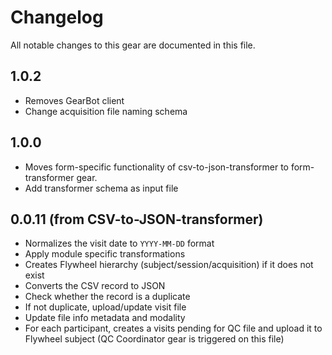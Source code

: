 # Changelog

All notable changes to this gear are documented in this file.

## 1.0.2
- Removes GearBot client
- Change acquisition file naming schema

## 1.0.0

- Moves form-specific functionality of csv-to-json-transformer to form-transformer gear.
- Add transformer schema as input file

## 0.0.11 (from CSV-to-JSON-transformer)
- Normalizes the visit date to `YYYY-MM-DD` format
- Apply module specific transformations
- Creates Flywheel hierarchy (subject/session/acquisition) if it does not exist
- Converts the CSV record to JSON
- Check whether the record is a duplicate
- If not duplicate, upload/update visit file
- Update file info metadata and modality
- For each participant, creates a visits pending for QC file and upload it to Flywheel subject (QC Coordinator gear is triggered on this file)